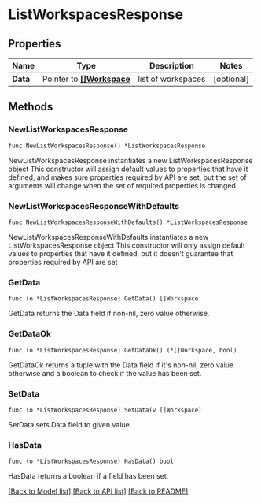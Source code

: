 # ListWorkspacesResponse

## Properties

Name | Type | Description | Notes
------------ | ------------- | ------------- | -------------
**Data** | Pointer to [**[]Workspace**](Workspace.md) | list of workspaces | [optional] 

## Methods

### NewListWorkspacesResponse

`func NewListWorkspacesResponse() *ListWorkspacesResponse`

NewListWorkspacesResponse instantiates a new ListWorkspacesResponse object
This constructor will assign default values to properties that have it defined,
and makes sure properties required by API are set, but the set of arguments
will change when the set of required properties is changed

### NewListWorkspacesResponseWithDefaults

`func NewListWorkspacesResponseWithDefaults() *ListWorkspacesResponse`

NewListWorkspacesResponseWithDefaults instantiates a new ListWorkspacesResponse object
This constructor will only assign default values to properties that have it defined,
but it doesn't guarantee that properties required by API are set

### GetData

`func (o *ListWorkspacesResponse) GetData() []Workspace`

GetData returns the Data field if non-nil, zero value otherwise.

### GetDataOk

`func (o *ListWorkspacesResponse) GetDataOk() (*[]Workspace, bool)`

GetDataOk returns a tuple with the Data field if it's non-nil, zero value otherwise
and a boolean to check if the value has been set.

### SetData

`func (o *ListWorkspacesResponse) SetData(v []Workspace)`

SetData sets Data field to given value.

### HasData

`func (o *ListWorkspacesResponse) HasData() bool`

HasData returns a boolean if a field has been set.


[[Back to Model list]](../README.md#documentation-for-models) [[Back to API list]](../README.md#documentation-for-api-endpoints) [[Back to README]](../README.md)


